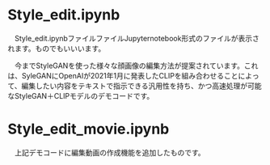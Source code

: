 # Style_edit.ipynb
　Style_edit.ipynbファイルファイルJupyternotebook形式のファイルが表示されます。ものでもいいいます。

　今までStyleGANを使った様々な顔画像の編集方法が提案されています。これは、SyleGANにOpenAIが2021年1月に発表したCLIPを組み合わせることによって、編集したい内容をテキストで指示できる汎用性を持ち、かつ高速処理が可能なStyleGAN＋CLIPモデルのデモコードです。

# Style_edit_movie.ipynb
　上記デモコードに編集動画の作成機能を追加したものです。
